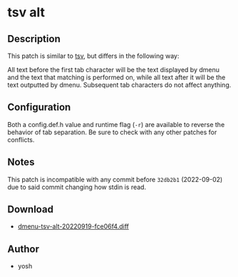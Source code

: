 tsv alt
=======

Description
-----------
This patch is similar to [tsv](https://tools.suckless.org/dmenu/patches/tsv/), but differs in the following way:

All text before the first tab character will be the text displayed by
dmenu and the text that matching is performed on, while all text after
it will be the text outputted by dmenu. Subsequent tab characters do
not affect anything.

Configuration
-------------
Both a config.def.h value and runtime flag (`-r`) are available to
reverse the behavior of tab separation. Be sure to check with any other
patches for conflicts.

Notes
-----
This patch is incompatible with any commit before `32db2b1` (2022-09-02)
due to said commit changing how stdin is read.

Download
--------
* [dmenu-tsv-alt-20220919-fce06f4.diff](dmenu-tsv-alt-20220919-fce06f4.diff)

Author
------
* yosh
